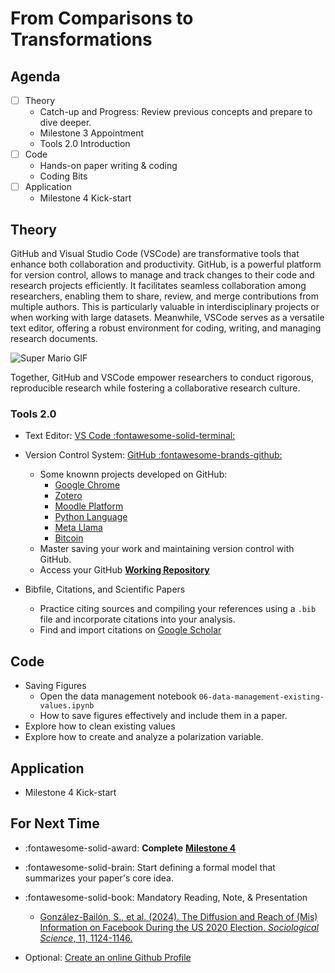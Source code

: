 # From Comparisons to Transformations
## Agenda

- [ ] Theory
    - Catch-up and Progress: Review previous concepts and prepare to dive deeper.
    - Milestone 3 Appointment
    - Tools 2.0 Introduction 
- [ ] Code
    - Hands-on paper writing & coding
    - Coding Bits
- [ ] Application
    - Milestone 4 Kick-start

## Theory

GitHub and Visual Studio Code (VSCode) are transformative tools that enhance both collaboration and productivity. GitHub, is a powerful platform for version control, allows to manage and track changes to their code and research projects efficiently. It facilitates seamless collaboration among researchers, enabling them to share, review, and merge contributions from multiple authors. This is particularly valuable in interdisciplinary projects or when working with large datasets. Meanwhile, VSCode serves as a versatile text editor, offering a robust environment for coding, writing, and managing research documents. 

![Super Mario GIF](https://media.tenor.com/TkEBLikWqNEAAAAM/lol-super-mario.gif)

Together, GitHub and VSCode empower researchers to conduct rigorous, reproducible research while fostering a collaborative research culture.

### Tools 2.0
- Text Editor: [VS Code :fontawesome-solid-terminal:](https://code.visualstudio.com/)
- Version Control System: [GitHub :fontawesome-brands-github:](https://github.com/)
    - Some knownn projects developed on GitHub:
        - [Google Chrome](https://github.com/chromium)
        - [Zotero](https://github.com/zotero)
        - [Moodle Platform](https://github.com/python)
        - [Python Language](https://github.com/python)
        - [Meta Llama](https://github.com/meta-llama)
        - [Bitcoin](https://github.com/bitcoin)
    - Master saving your work and maintaining version control with GitHub.
    - Access your GitHub [**Working Repository**](https://classroom.github.com/a/zJGMr4zh)

- Bibfile, Citations, and Scientific Papers
    - Practice citing sources and compiling your references using a `.bib` file and incorporate citations into your analysis.
    - Find and import citations on [Google Scholar](https://scholar.google.com/)

## Code

- Saving Figures
    - Open the data management notebook `06-data-management-existing-values.ipynb`
    - How to save figures effectively and include them in a paper.
- Explore how to clean existing values
- Explore how to create and analyze a polarization variable.

## Application

- Milestone 4 Kick-start

## For Next Time

- :fontawesome-solid-award: **Complete** [**Milestone 4**](../activities/m4-analysis.md)

- :fontawesome-solid-brain: Start defining a formal model that summarizes your paper's core idea.

- :fontawesome-solid-book: Mandatory Reading, Note, & Presentation
    - [González-Bailón, S., et al. (2024). The Diffusion and Reach of (Mis) Information on Facebook During the US 2020 Election. *Sociological Science*, 11, 1124-1146.](https://sociologicalscience.com/download/vol_11/december/SocSci_v11_1124to1146_2.pdf)

- Optional: [Create an online Github Profile](https://docs.github.com/en/account-and-profile/setting-up-and-managing-your-github-profile/customizing-your-profile/managing-your-profile-readme)

